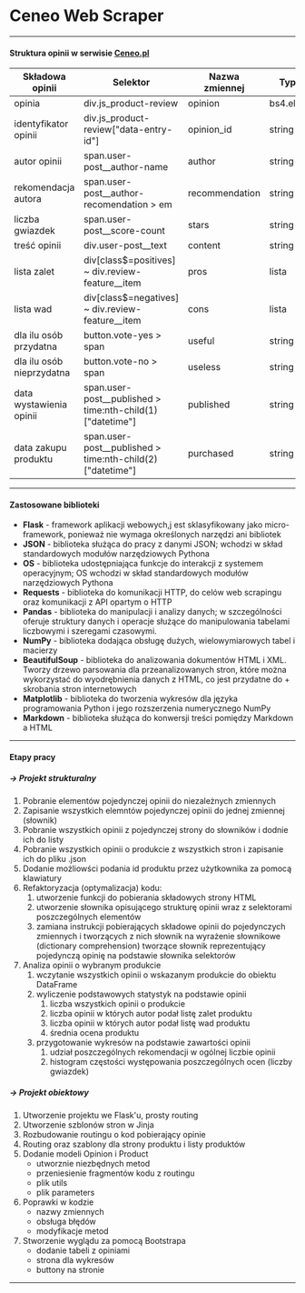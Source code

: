 # Ceneo Web Scraper

- - -

#### Struktura opinii w serwisie [Ceneo.pl](https://www.ceneo.pl/)
|Składowa opinii|Selektor|Nazwa zmiennej|Typ danych|
|---------------|--------|--------------|----------|
|opinia|div.js_product-review|opinion|bs4.element.Tag|
|identyfikator opinii|div.js_product-review\["data-entry-id"\]|opinion_id|string|
|autor opinii|span.user-post__author-name|author|string|
|rekomendacja autora|span.user-post__author-recomendation > em|recommendation|string|
|liczba gwiazdek|span.user-post__score-count|stars|string|
|treść opinii|div.user-post__text|content|string|
|lista zalet|div\[class$=positives\] ~ div.review-feature__item|pros|lista|
|lista wad|div\[class$=negatives\] ~ div.review-feature__item|cons|lista|
|dla ilu osób przydatna|button.vote-yes > span|useful|string|
|dla ilu osób nieprzydatna|button.vote-no > span|useless|string|
|data wystawienia opinii|span.user-post__published > time:nth-child(1)\["datetime"\]|published|string|
|data zakupu produktu|span.user-post__published > time:nth-child(2)\["datetime"\]|purchased|string|

- - -

#### Zastosowane biblioteki
+ **Flask**	-	framework aplikacji webowych,j est sklasyfikowany jako micro-framework, ponieważ nie wymaga określonych narzędzi ani bibliotek
+ **JSON**	-	biblioteka służąca do pracy z danymi JSON;  wchodzi w skład standardowych modułów narzędziowych Pythona
+ **OS**	-	biblioteka udostępniająca funkcje do interakcji z systemem operacyjnym; OS wchodzi w skład standardowych modułów narzędziowych Pythona
+ **Requests**	-	biblioteka do komunikacji HTTP, do celów web scrapingu oraz komunikacji z API opartym o HTTP
+ **Pandas**	-	biblioteka do manipulacji i analizy danych; w szczególności oferuje struktury danych i operacje służące do manipulowania tabelami liczbowymi i szeregami czasowymi. 
+ **NumPy**     -   biblioteka dodająca obsługę dużych, wielowymiarowych tabel i macierzy
+ **BeautifulSoup**	-	biblioteka do analizowania dokumentów HTML i XML. Tworzy drzewo parsowania dla przeanalizowanych stron, które można wykorzystać do wyodrębnienia danych z HTML, co jest przydatne do + skrobania stron internetowych
+ **Matplotlib**	-	biblioteka do tworzenia wykresów dla języka programowania Python i jego rozszerzenia numerycznego NumPy
+ **Markdown**  -    biblioteka służąca do konwersji treści pomiędzy Markdown a HTML

- - -

#### Etapy pracy
##### -> Projekt strukturalny
1. Pobranie elementów pojedynczej opinii do niezależnych zmiennych
2. Zapisanie wszystkich elemntów pojedynczej opinii do jednej zmiennej \(słownik\)
3. Pobranie wszystkich opinii z pojedynczej strony do słowników i dodnie ich do listy
4. Pobranie wszystkich opinii o produkcie z wszystkich stron i zapisanie ich do pliku .json
5. Dodanie możliowści podania id produktu przez użytkownika za pomocą klawiatury
6. Refaktoryzacja \(optymalizacja\) kodu:
    1. utworzenie funkcji do pobierania składowych strony HTML
    2. utworzenie słownika opisującego strukturę opinii wraz z selektorami poszczególnych elementów
    3. zamiana instrukcji pobierających składowe opinii do pojedynczych zmiennych i tworzących z nich słownik na wyrażenie słownikowe \(dictionary comprehension\) tworzące słownik reprezentujący pojedynczą opinię na podstawie słownika selektorów
7. Analiza opinii o wybranym produkcie
    1. wczytanie wszystkich opinii o wskazanym produkcie do obiektu DataFrame
    2. wyliczenie podstawowych statystyk na podstawie opinii
        1. liczba wszystkich opinii o produkcie
        2. liczba opinii w których autor podał listę zalet produktu
        3. liczba opinii w których autor podał listę wad produktu
        4. średnia ocena produktu
    3. przygotowanie wykresów na podstawie zawartości opinii
        1. udział poszczególnych rekomendacji w ogólnej liczbie opinii
        2. histogram częstości występowania poszczególnych ocen (liczby gwiazdek)
##### -> Projekt obiektowy
1. Utworzenie projektu we Flask'u, prosty routing
2. Utworzenie szblonów stron w Jinja
3. Rozbudowanie routingu o kod pobierający opinie
4. Routing oraz szablony dla strony produktu i listy produktów
5. Dodanie modeli Opinion i Product
    + utworznie niezbędnych metod
    + przeniesienie fragmentów kodu z routingu
    + plik utils
    + plik parameters
6. Poprawki w kodzie
    + nazwy zmiennych
    + obsługa błędów
    + modyfikacje metod
7. Stworzenie wyglądu za pomocą Bootstrapa
    + dodanie tabeli z opiniami
    + strona dla wykresów
    + buttony na stronie

- - -
